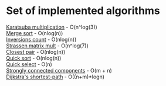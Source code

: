 # Set of implemented algorithms

[Karatsuba multiplication](https://github.com/xakyth/algorithms/blob/main/src/main/java/com/xakyth/classes/Multiplication.java) - O(n^log(3))  
[Merge sort](https://github.com/xakyth/algorithms/blob/main/src/main/java/com/xakyth/classes/Sorting.java) - O(nlog(n))  
[Inversions count](https://github.com/xakyth/algorithms/blob/main/src/main/java/com/xakyth/classes/InversionsCount.java) - O(nlog(n))  
[Strassen matrix mult](https://github.com/xakyth/algorithms/blob/main/src/main/java/com/xakyth/classes/StrassenMatrixMult.java) - O(n^log(7))  
[Closest pair](https://github.com/xakyth/algorithms/blob/main/src/main/java/com/xakyth/classes/ClosestPair.java) - O(nlog(n))  
[Quick sort](https://github.com/xakyth/algorithms/blob/main/src/main/java/com/xakyth/classes/QuickSort.java) - O(nlog(n))  
[Quick select](https://github.com/xakyth/algorithms/blob/main/src/main/java/com/xakyth/classes/QuickSelect.java) - O(n)  
[Strongly connected components](https://github.com/xakyth/algorithms/blob/main/src/main/java/com/xakyth/classes/StronglyConnectedComponents.java) - O(m + n)  
[Dijkstra's shortest-path](https://github.com/xakyth/algorithms/blob/main/src/main/java/com/xakyth/classes/DijkstraShortestPath.java) - O((n+m)*logn)  
